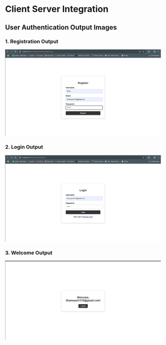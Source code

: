 # Client Server Integration

## User Authentication Output Images

### 1. Registration Output
![Registration Output](UserAuthentication/assets/register.jpg)

### 2. Login Output
![Login Output](UserAuthentication/assets/login.jpg)

### 3. Welcome Output
![Welcome Output](UserAuthentication/assets/welcome.jpg)

